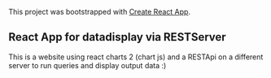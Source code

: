 This project was bootstrapped with [Create React App](https://github.com/facebook/create-react-app).

## React App for datadisplay via RESTServer  
This is a website using react charts 2 (chart js) and a RESTApi on a different server to run 
queries and display output data :)

